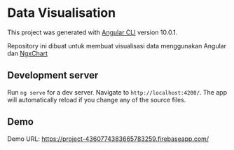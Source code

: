 # Data Visualisation

This project was generated with [Angular CLI](https://github.com/angular/angular-cli) version 10.0.1.

Repository ini dibuat untuk membuat visualisasi data menggunakan Angular dan [NgxChart](https://swimlane.github.io/ngx-charts/)

## Development server

Run `ng serve` for a dev server. Navigate to `http://localhost:4200/`. The app will automatically reload if you change any of the source files.

## Demo
Demo URL: https://project-4360774383665783259.firebaseapp.com/
